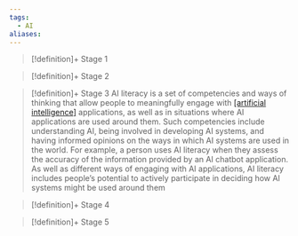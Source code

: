 ```yaml
---
tags:
  - AI
aliases:
---
```




> [!definition]+ Stage 1 
> 

> [!definition]+ Stage 2
> 

> [!definition]+ Stage 3
> AI literacy is a set of competencies and ways of thinking that allow people to meaningfully engage with [[artificial intelligence]](AI) applications, as well as in situations where AI applications are used around them. Such competencies include understanding AI, being involved in developing AI systems, and having informed opinions on the ways in which AI systems are used in the world. For example, a person uses AI literacy when they assess the accuracy of the information provided by an AI chatbot application. As well as different ways of engaging with AI applications, AI literacy includes people’s potential to actively participate in deciding how AI systems might be used around them

> [!definition]+ Stage 4
> 

> [!definition]+ Stage 5
> 

